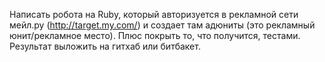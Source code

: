 Написать робота на Ruby, который авторизуется в рекламной сети мейл.ру (http://target.my.com/) и
создает там адюниты (это рекламный юнит/рекламное место). Плюс покрыть то, что получится, тестами. Результат выложить на гитхаб или битбакет. 
